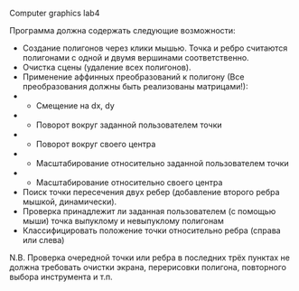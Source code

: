 Computer graphics lab4

Программа должна содержать следующие возможности:

* Создание полигонов через клики мышью. Точка и ребро считаются полигонами с одной и двумя вершинами соответственно.
* Очистка сцены (удаление всех полигонов).
* Применение аффинных преобразований к полигону (Все преобразования должны быть реализованы матрицами!):
* * Смещение на dx, dy
* * Поворот вокруг заданной пользователем точки
* * Поворот вокруг своего центра
* * Масштабирование относительно заданной пользователем точки
* * Масштабирование относительно своего центра
* Поиск точки пересечения двух ребер (добавление второго ребра мышкой, динамически).
* Проверка принадлежит ли заданная пользователем (с помощью мыши) точка выпуклому и невыпуклому полигонам
* Классифицировать положение точки относительно ребра (справа или слева)

N.B. Проверка очередной точки или ребра в последних трёх пунктах не должна требовать очистки экрана, перерисовки полигона, повторного выбора инструмента и т.п.
